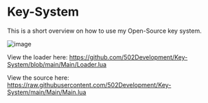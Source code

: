 # Key-System
This is a short overview on how to use my Open-Source key system. 

![image](https://user-images.githubusercontent.com/110735758/201164381-76676fdc-04cd-4a46-82cf-96a2e5070262.png)

View the loader here: https://github.com/502Development/Key-System/blob/main/Main/Loader.lua

View the source here: https://raw.githubusercontent.com/502Development/Key-System/main/Main/Main.lua
